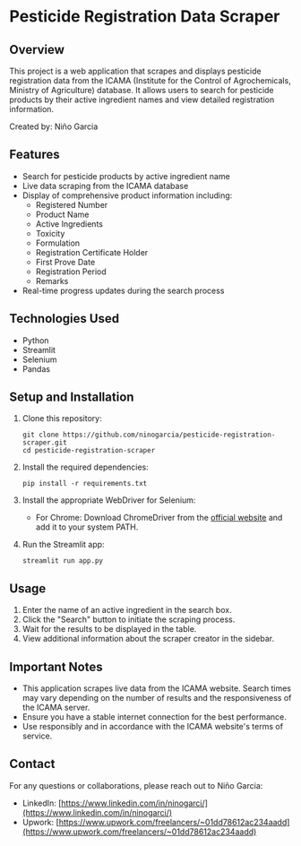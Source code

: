# Pesticide Registration Data Scraper

## Overview

This project is a web application that scrapes and displays pesticide registration data from the ICAMA (Institute for the Control of Agrochemicals, Ministry of Agriculture) database. It allows users to search for pesticide products by their active ingredient names and view detailed registration information.

Created by: Niño Garcia

## Features

- Search for pesticide products by active ingredient name
- Live data scraping from the ICAMA database
- Display of comprehensive product information including:
  - Registered Number
  - Product Name
  - Active Ingredients
  - Toxicity
  - Formulation
  - Registration Certificate Holder
  - First Prove Date
  - Registration Period
  - Remarks
- Real-time progress updates during the search process

## Technologies Used

- Python
- Streamlit
- Selenium
- Pandas

## Setup and Installation

1. Clone this repository:
   ```
   git clone https://github.com/ninogarcia/pesticide-registration-scraper.git
   cd pesticide-registration-scraper
   ```

2. Install the required dependencies:
   ```
   pip install -r requirements.txt
   ```

3. Install the appropriate WebDriver for Selenium:
   - For Chrome: Download ChromeDriver from the [official website](https://sites.google.com/a/chromium.org/chromedriver/downloads) and add it to your system PATH.

4. Run the Streamlit app:
   ```
   streamlit run app.py
   ```

## Usage

1. Enter the name of an active ingredient in the search box.
2. Click the "Search" button to initiate the scraping process.
3. Wait for the results to be displayed in the table.
4. View additional information about the scraper creator in the sidebar.

## Important Notes

- This application scrapes live data from the ICAMA website. Search times may vary depending on the number of results and the responsiveness of the ICAMA server.
- Ensure you have a stable internet connection for the best performance.
- Use responsibly and in accordance with the ICAMA website's terms of service.

## Contact

For any questions or collaborations, please reach out to Niño Garcia:

- LinkedIn: [https://www.linkedin.com/in/ninogarci/](https://www.linkedin.com/in/ninogarci/)
- Upwork: [https://www.upwork.com/freelancers/~01dd78612ac234aadd](https://www.upwork.com/freelancers/~01dd78612ac234aadd)
